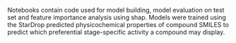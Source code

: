 Notebooks contain code used for model building, model evaluation on test set and feature importance analysis using shap.
Models were trained using the StarDrop predicted physicochemical properties of compound SMILES to predict which preferential
stage-specific activity a compound may display.
